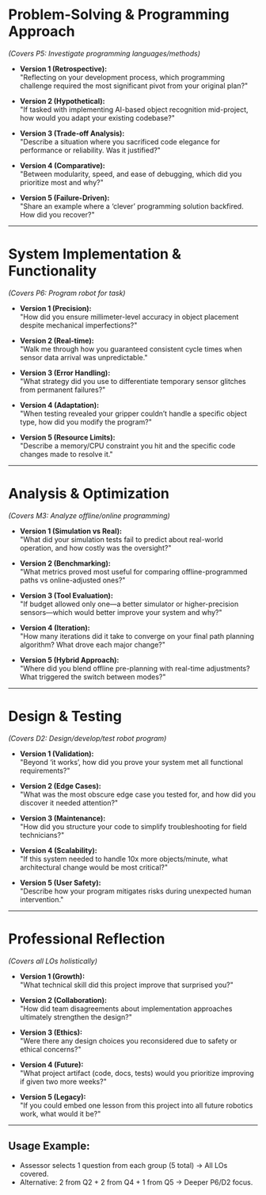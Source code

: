 # Problem-Solving & Programming Approach

*(Covers P5: Investigate programming languages/methods)*

- **Version 1 (Retrospective):**  
    "Reflecting on your development process, which programming challenge required the most significant pivot from your original plan?"

- **Version 2 (Hypothetical):**  
    "If tasked with implementing AI-based object recognition mid-project, how would you adapt your existing codebase?"

- **Version 3 (Trade-off Analysis):**  
    "Describe a situation where you sacrificed code elegance for performance or reliability. Was it justified?"

- **Version 4 (Comparative):**  
    "Between modularity, speed, and ease of debugging, which did you prioritize most and why?"

- **Version 5 (Failure-Driven):**  
    "Share an example where a ‘clever’ programming solution backfired. How did you recover?"

---

# System Implementation & Functionality

*(Covers P6: Program robot for task)*

- **Version 1 (Precision):**  
    "How did you ensure millimeter-level accuracy in object placement despite mechanical imperfections?"

- **Version 2 (Real-time):**  
    "Walk me through how you guaranteed consistent cycle times when sensor data arrival was unpredictable."

- **Version 3 (Error Handling):**  
    "What strategy did you use to differentiate temporary sensor glitches from permanent failures?"

- **Version 4 (Adaptation):**  
    "When testing revealed your gripper couldn’t handle a specific object type, how did you modify the program?"

- **Version 5 (Resource Limits):**  
    "Describe a memory/CPU constraint you hit and the specific code changes made to resolve it."

---

# Analysis & Optimization

*(Covers M3: Analyze offline/online programming)*

- **Version 1 (Simulation vs Real):**  
    "What did your simulation tests fail to predict about real-world operation, and how costly was the oversight?"

- **Version 2 (Benchmarking):**  
    "What metrics proved most useful for comparing offline-programmed paths vs online-adjusted ones?"

- **Version 3 (Tool Evaluation):**  
    "If budget allowed only one—a better simulator or higher-precision sensors—which would better improve your system and why?"

- **Version 4 (Iteration):**  
    "How many iterations did it take to converge on your final path planning algorithm? What drove each major change?"

- **Version 5 (Hybrid Approach):**  
    "Where did you blend offline pre-planning with real-time adjustments? What triggered the switch between modes?"

---

# Design & Testing

*(Covers D2: Design/develop/test robot program)*

- **Version 1 (Validation):**  
    "Beyond ‘it works’, how did you prove your system met all functional requirements?"

- **Version 2 (Edge Cases):**  
    "What was the most obscure edge case you tested for, and how did you discover it needed attention?"

- **Version 3 (Maintenance):**  
    "How did you structure your code to simplify troubleshooting for field technicians?"

- **Version 4 (Scalability):**  
    "If this system needed to handle 10x more objects/minute, what architectural change would be most critical?"

- **Version 5 (User Safety):**  
    "Describe how your program mitigates risks during unexpected human intervention."

---

# Professional Reflection

*(Covers all LOs holistically)*

- **Version 1 (Growth):**  
    "What technical skill did this project improve that surprised you?"

- **Version 2 (Collaboration):**  
    "How did team disagreements about implementation approaches ultimately strengthen the design?"

- **Version 3 (Ethics):**  
    "Were there any design choices you reconsidered due to safety or ethical concerns?"

- **Version 4 (Future):**  
    "What project artifact (code, docs, tests) would you prioritize improving if given two more weeks?"

- **Version 5 (Legacy):**  
    "If you could embed one lesson from this project into all future robotics work, what would it be?"

---

## Usage Example:

- Assessor selects 1 question from each group (5 total) → All LOs covered.
- Alternative: 2 from Q2 + 2 from Q4 + 1 from Q5 → Deeper P6/D2 focus.